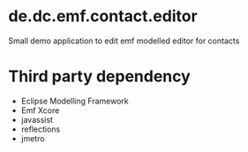 # de.dc.emf.contact.editor
Small demo application to edit emf modelled editor for contacts

# Third party dependency
-  Eclipse Modelling Framework
-  Emf Xcore
-  javassist
-  reflections
-  jmetro
